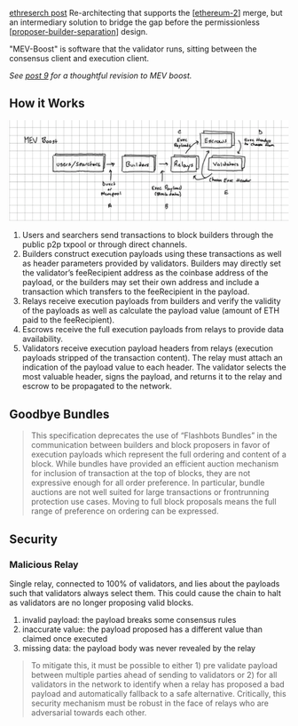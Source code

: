 ---
---

[ethreserch post](https://ethresear.ch/t/mev-boost-merge-ready-flashbots-architecture/11177) Re-architecting that supports the [[ethereum-2]] merge, but an intermediary solution to bridge the gap before the permissionless [[proposer-builder-separation]] design.

"MEV-Boost" is software that the validator runs, sitting between the consensus client and execution client.

_See [post 9](https://ethresear.ch/t/mev-boost-merge-ready-flashbots-architecture/11177/9) for a thoughtful revision to MEV boost._

## How it Works

![](./../../assets/mev-boost.png)

1. Users and searchers send transactions to block builders through the public p2p txpool or through direct channels.
2. Builders construct execution payloads using these transactions as well as header parameters provided by validators. Builders may directly set the validator’s feeRecipient address as the coinbase address of the payload, or the builders may set their own address and include a transaction which transfers to the feeRecipient in the payload.
3. Relays receive execution payloads from builders and verify the validity of the payloads as well as calculate the payload value (amount of ETH paid to the feeRecipient).
4. Escrows receive the full execution payloads from relays to provide data availability.
5. Validators receive execution payload headers from relays (execution payloads stripped of the transaction content). The relay must attach an indication of the payload value to each header. The validator selects the most valuable header, signs the payload, and returns it to the relay and escrow to be propagated to the network.

## Goodbye Bundles

> This specification deprecates the use of “Flashbots Bundles” in the communication between builders and block proposers in favor of execution payloads which represent the full ordering and content of a block. While bundles have provided an efficient auction mechanism for inclusion of transaction at the top of blocks, they are not expressive enough for all order preference. In particular, bundle auctions are not well suited for large transactions or frontrunning protection use cases. Moving to full block proposals means the full range of preference on ordering can be expressed.

## Security

### Malicious Relay

Single relay, connected to 100% of validators, and lies about the payloads such that validators always select them. This could cause the chain to halt as validators are no longer proposing valid blocks.

1. invalid payload: the payload breaks some consensus rules
2. inaccurate value: the payload proposed has a different value than claimed once executed
3. missing data: the payload body was never revealed by the relay

> To mitigate this, it must be possible to either 1) pre validate payload between multiple parties ahead of sending to validators or 2) for all validators in the network to identify when a relay has proposed a bad payload and automatically fallback to a safe alternative. Critically, this security mechanism must be robust in the face of relays who are adversarial towards each other.

[//begin]: # "Autogenerated link references for markdown compatibility"
[ethereum-2]: ethereum-2 "ethereum-2"
[proposer-builder-separation]: proposer-builder-separation "Proposer Builder Separation"
[//end]: # "Autogenerated link references"
